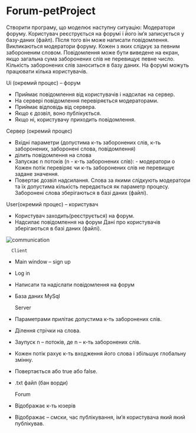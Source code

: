 # Forum-petProject

Створити програму, що моделює наступну ситуацію: Модератори
форуму. Користувач реєструється на форумі і його ім’я записується у базу-даних
(файл). Після того він може написати повідомлення. Викликаються модератори
форуму. Кожен з яких слідкує за певним забороненим словом. Повідомлення
може бути виведене на екран, якщо загальна сума заборонених слів не перевищує
певне число. Кількість заборонених слів заноситься в базу даних. На форумі
можуть працювати кілька користувачів.

Ui (окремий процес) – форум
-	Приймає повідомлення від користувачів і надсилає на сервер. 
-	На сервері повідомлення перевіряється модераторами.
-	Приймає відповідь від сервера.
-	Якщо є дозвіл, воно публікується.
-	Якщо ні, користувачу приходить повідомлення.

Сервер (окремий процес)  
-	Вхідні параметри (допустима к-ть заборонених слів, к-ть заборонених, заборонені слова, повідомлення)
-	ділить повідомлення на слова
-	Запускає n потоків (n - к-ть заборонених слів): - модератори
o	Кожен потік перевіряє чи к-ть заборонених слів не перевищує задане значення.
-	Повертає дозвіл надсилання.
Слова за якими слідкують модератори та їх допустима кількість передається як параметр процесу.
Заборонені слова зберігаються в базі даних (файлі).


User(окремий процес) – користувач
-	Користувач заходить(реєструється) на форум.
-	Надсилає повідомлення на форум
Дані про користувачів зберігаються в базі даних (файлі).



![communication](https://user-images.githubusercontent.com/90086332/201711721-a2934db5-e373-450f-bf29-1abed32a9eed.png)

	  Client
-	Main window – sign up
-	Log in
-	Написати та надіслати повідомлення на форум
-	База даних MySql

   	Server
-	Параметрами прилітає допустима к-ть заборонених слів.
-	Ділення стрічки на слова.
-	Заупуск n – потоків, де n – к-ть заборонених слів.
-	Кожен потік рахує к-ть входження його слова і збільшує глобальну змінну.
-	Повертається або true або false.
-	.txt файл (бан ворди)


   	Forum
-	Відображає к-ть юзерів
-	Відображає – смски, час публікування, ім’я користувача який який публікував.

